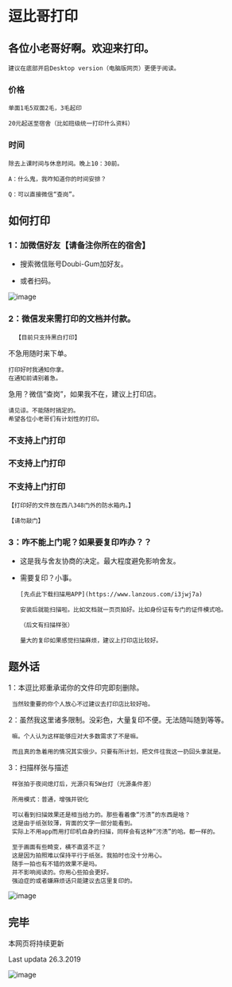 # 逗比哥打印

## 各位小老哥好啊。欢迎来打印。

    建议在底部开启Desktop version（电脑版网页）更便于阅读。

### 价格

    单面1毛5双面2毛，3毛起印

    20元起送至宿舍（比如班级统一打印什么资料）

### 时间

    除去上课时间与休息时间。晚上10：30前。

    A：什么鬼，我咋知道你的时间安排？

    Q：可以直接微信“查岗”。

## 如何打印

### 1：加微信好友【请备注你所在的宿舍】

* 搜索微信账号Doubi-Gum加好友。

* 或者扫码。

![image](https://github.com/DLGum/DLGum.github.io/blob/master/images/doubi-gum.png)



### 2：微信发来需打印的文档并付款。

      【目前只支持黑白打印】
 
   不急用随时来下单。
  
    打印好时我通知你拿。
    在通知前请别着急。
  
   急用？微信“查岗”，如果我不在，建议上打印店。

    请见谅。不能随时搞定的。
    希望各位小老哥们有计划性的打印。

### 不支持上门打印
### 不支持上门打印
### 不支持上门打印

    【打印好的文件放在西八348门外的防水箱内。】
   
    【请勿敲门】



### 3：咋不能上门呢？如果要复印咋办？？

* 这是我与舍友协商的决定。最大程度避免影响舍友。

* 需要复印？小事。

      [先点此下载扫描用APP](https://www.lanzous.com/i3jwj7a)

      安装后就能扫描啦。比如文档就一页页拍好。比如身份证有专门的证件模式哈。
  
      （后文有扫描样张）
  
      量大的复印如果感觉扫描麻烦，建议上打印店比较好。
  
  
  
  
## 题外话
  
1：本逗比郑重承诺你的文件印完即刻删除。
     
     当然较重要的你个人放心不过建议去打印店比较好哈。
     
2：虽然我这里诸多限制。没彩色，大量复印不便。无法随叫随到等等。
  
     嘛。个人认为这样能够应对大多数需求了不是嘛。
     
     而且真的急着用的情况其实很少。只要有所计划，把文件往我这一扔回头拿就是。
     
3：扫描样张与描述
  
     样张拍于夜间熄灯后，光源只有5W台灯（光源条件差）
     
     所用模式：普通，增强并锐化
     
     可以看到扫描效果还是相当给力的。那些看着像“污渍”的东西是啥？
     这是由于纸张较薄，背面的文字一部分能看到。
     实际上不用app而用打印机自身的扫描，同样会有这种“污渍”的哈。都一样的。
     
     至于画面有些畸变，横不直竖不正？
     这是因为拍照难以保持平行于纸张。我拍时也没十分用心。
     随手一拍也有不错的效果不是吗。
     并不影响阅读的。你用心些拍会更好。
     强迫症的或者嫌麻烦话只能建议去店里复印的。
  
  ![image](https://github.com/DLGum/DLGum.github.io/blob/master/images/scansample.jpg)
  
  
  ## 完毕
  本网页将持续更新
  
  Last updata 26.3.2019

![image](https://github.com/DLGum/DLGum.github.io/blob/master/images/1.jpg)

